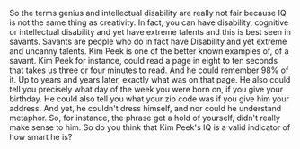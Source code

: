 So the terms genius and intellectual disability are really not fair because IQ
is not the same thing as creativity. In fact, you can have disability,
cognitive or intellectual disability and yet have extreme talents and this is
best seen in savants. Savants are people who do in fact have Disability and yet
extreme and uncanny talents. Kim Peek is one of the better known examples of,
of a savant. Kim Peek for instance, could read a page in eight to ten seconds
that takes us three or four minutes to read. And he could remember 98% of it.
Up to years and years later, exactly what was on that page. He also could tell
you precisely what day of the week you were born on, if you give your birthday.
He could also tell you what your zip code was if you give him your address. And
yet, he couldn't dress himself, and nor could he understand metaphor. So, for
instance, the phrase get a hold of yourself, didn't really make sense to him.
So do you think that Kim Peek's IQ is a valid indicator of how smart he is?
